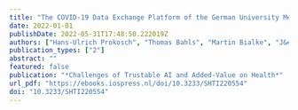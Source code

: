 ```yaml
---
title: "The COVID-19 Data Exchange Platform of the German University Medicine"
date: 2022-01-01
publishDate: 2022-05-31T17:48:50.222019Z
authors: ["Hans-Ulrich Prokosch", "Thomas Bahls", "Martin Bialke", "J&#252 Eils", " rgen", "Christian Fegeler", "Julian Gruendner", "Birger Haarbrandt", "Christopher Hampf", "Wolfgang Hoffmann", "Hauke Hund", "Marvin Kampf", "Lorenz A. Kapsner", "Piotr Kasprzak", "Oliver Kohlbacher", "Dagmar Krefting", "Jonathan M. Mang", "Michael Marschollek", "Sebastian Mate", " M&#252", "Armin Ller", "Fabian Prasser", "Julian Sass", "Sebastian Semler", "Holger Stenzhorn", "Sylvia Thun", "Sven Zenker", "Roland Eils"]
publication_types: ["2"]
abstract: ""
featured: false
publication: "*Challenges of Trustable AI and Added-Value on Health*"
url_pdf: "https://ebooks.iospress.nl/doi/10.3233/SHTI220554"
doi: "10.3233/SHTI220554"
---
```


